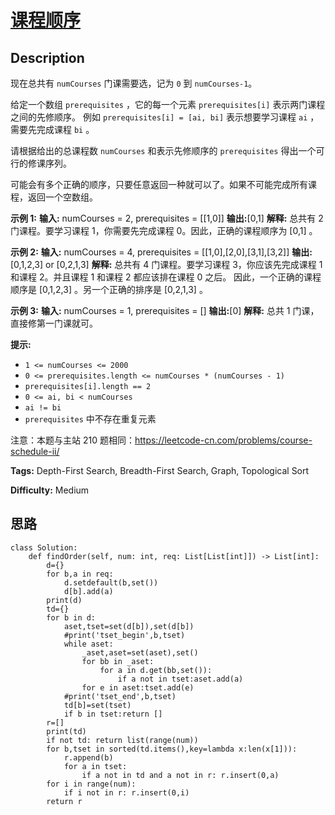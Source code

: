 # [课程顺序][title]

## Description

现在总共有 `numCourses` 门课需要选，记为 `0` 到 `numCourses-1`。

给定一个数组 `prerequisites` ，它的每一个元素 `prerequisites[i]` 表示两门课程之间的先修顺序。 例如
`prerequisites[i] = [ai, bi]` 表示想要学习课程 `ai` ，需要先完成课程 `bi` 。

请根据给出的总课程数  `numCourses` 和表示先修顺序的 `prerequisites` 得出一个可行的修课序列。

可能会有多个正确的顺序，只要任意返回一种就可以了。如果不可能完成所有课程，返回一个空数组。



**示例  1:**
            **输入:** numCourses = 2, prerequisites = [[1,0]]     **输出:**[0,1]    **解释:**  总共有 2 门课程。要学习课程 1，你需要先完成课程 0。因此，正确的课程顺序为 [0,1] 。

**示例  2:**
            **输入:** numCourses = 4, prerequisites = [[1,0],[2,0],[3,1],[3,2]]    **输出:**[0,1,2,3] or [0,2,1,3]    **解释:**  总共有 4 门课程。要学习课程 3，你应该先完成课程 1 和课程 2。并且课程 1 和课程 2 都应该排在课程 0 之后。     因此，一个正确的课程顺序是 [0,1,2,3] 。另一个正确的排序是 [0,2,1,3] 。    

**示例 3:**
            **输入:** numCourses = 1, prerequisites = []     **输出:**[0]    **解释:**  总共 1 门课，直接修第一门课就可。



**提示:**

  * `1 <= numCourses <= 2000`
  * `0 <= prerequisites.length <= numCourses * (numCourses - 1)`
  * `prerequisites[i].length == 2`
  * `0 <= ai, bi < numCourses`
  * `ai != bi`
  * `prerequisites` 中不存在重复元素



注意：本题与主站 210 题相同：<https://leetcode-cn.com/problems/course-schedule-ii/>


**Tags:** Depth-First Search, Breadth-First Search, Graph, Topological Sort

**Difficulty:** Medium

## 思路

``` python3
class Solution:
    def findOrder(self, num: int, req: List[List[int]]) -> List[int]:
        d={}
        for b,a in req:
            d.setdefault(b,set())
            d[b].add(a)
        print(d)
        td={}
        for b in d:
            aset,tset=set(d[b]),set(d[b])
            #print('tset_begin',b,tset)
            while aset:
                _aset,aset=set(aset),set()
                for bb in _aset:
                    for a in d.get(bb,set()):
                        if a not in tset:aset.add(a)
                for e in aset:tset.add(e)
            #print('tset_end',b,tset)
            td[b]=set(tset)
            if b in tset:return []
        r=[]
        print(td)
        if not td: return list(range(num))
        for b,tset in sorted(td.items(),key=lambda x:len(x[1])):
            r.append(b)
            for a in tset: 
                if a not in td and a not in r: r.insert(0,a)
        for i in range(num):
            if i not in r: r.insert(0,i)
        return r          
```

[title]: https://leetcode-cn.com/problems/QA2IGt
